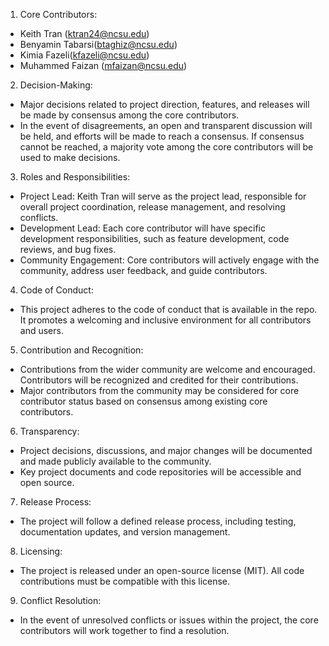 1. Core Contributors:

* Keith Tran (ktran24@ncsu.edu)
* Benyamin Tabarsi(btaghiz@ncsu.edu)
* Kimia Fazeli(kfazeli@ncsu.edu)
* Muhammed Faizan (mfaizan@ncsu.edu)

2. Decision-Making:
* Major decisions related to project direction, features, and releases will be made by consensus among the core contributors.
* In the event of disagreements, an open and transparent discussion will be held, and efforts will be made to reach a consensus. If consensus cannot be reached, a majority vote among the core contributors will be used to make decisions.

3. Roles and Responsibilities:
* Project Lead: Keith Tran will serve as the project lead, responsible for overall project coordination, release management, and resolving conflicts.
* Development Lead: Each core contributor will have specific development responsibilities, such as feature development, code reviews, and bug fixes.
* Community Engagement: Core contributors will actively engage with the community, address user feedback, and guide contributors.

4. Code of Conduct:
* This project adheres to the code of conduct that is available in the repo. It promotes a welcoming and inclusive environment for all contributors and users.

5. Contribution and Recognition:
* Contributions from the wider community are welcome and encouraged. Contributors will be recognized and credited for their contributions.
* Major contributors from the community may be considered for core contributor status based on consensus among existing core contributors.

6. Transparency:
* Project decisions, discussions, and major changes will be documented and made publicly available to the community.
* Key project documents and code repositories will be accessible and open source.

7. Release Process:
* The project will follow a defined release process, including testing, documentation updates, and version management.

8. Licensing:
* The project is released under an open-source license (MIT). All code contributions must be compatible with this license.

9. Conflict Resolution:
* In the event of unresolved conflicts or issues within the project, the core contributors will work together to find a resolution.